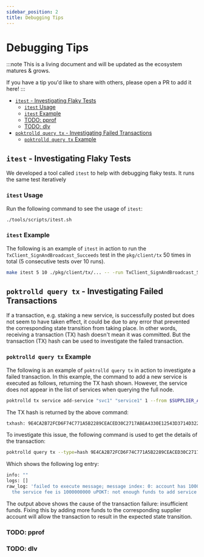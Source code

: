 ```yaml
---
sidebar_position: 2
title: Debugging Tips
---
```


# Debugging Tips <!-- omit in toc -->

:::note
This is a living document and will be updated as the ecosystem matures & grows.

If you have a tip you'd like to share with others, please open a PR to add it here!
:::

- [`itest` - Investigating Flaky Tests](#itest---investigating-flaky-tests)
  - [`itest` Usage](#itest-usage)
  - [`itest` Example](#itest-example)
  - [TODO: pprof](#todo-pprof)
  - [TODO: dlv](#todo-dlv)
- [`poktrolld query tx` - Investigating Failed Transactions](#poktrolld-query-tx---investigating-failed-transactions)
  - [`poktrolld query tx` Example](#poktrolld-query-tx-example)
   
## `itest` - Investigating Flaky Tests

We developed a tool called `itest` to help with debugging flaky tests. It runs
the same test iteratively

### `itest` Usage

Run the following command to see the usage of `itest`:

```bash
./tools/scripts/itest.sh
```

### `itest` Example

The following is an example of `itest` in action to run the `TxClient_SignAndBroadcast_Succeeds`
test in the `pkg/client/tx` 50 times in total (5 consecutive tests over 10 runs).

```bash
make itest 5 10 ./pkg/client/tx/... -- -run TxClient_SignAndBroadcast_Succeeds
```

## `poktrolld query tx` - Investigating Failed Transactions

If a transaction, e.g. staking a new service, is successfully posted but does not seem to have taken effect,
it could be due to any error that prevented the corresponding state transition from taking place.
In other words, receiving a transaction (TX) hash doesn't mean it was committed.
But the transaction (TX) hash can be used to investigate the failed transaction.

### `poktrolld query tx` Example

The following is an example of `poktrolld query tx` in action to investigate a failed transaction.
In this example, the command to add a new service is executed as follows, returning the TX hash shown.
However, the service does not appear in the list of services when querying the full node.

```bash
poktrolld tx service add-service "svc1" "service1" 1 --from $SUPPLIER_ADDRESS --chain-id=poktroll
```

The TX hash is returned by the above command:
```bash
txhash: 9E4CA2B72FCD6F74C771A5B2289CEACED30C2717ABEA4330E12543D3714D322B
```

To investigate this issue, the following command is used to get the details of the transaction:

```bash
poktrolld query tx --type=hash 9E4CA2B72FCD6F74C771A5B2289CEACED30C2717ABEA4330E12543D3714D322B
```

Which shows the following log entry:

```bash
info: ""
logs: []
raw_log: 'failed to execute message; message index: 0: account has 100000 uPOKT, but
  the service fee is 1000000000 uPOKT: not enough funds to add service'
```

The output above shows the cause of the transaction failure: insufficient funds. Fixing this by adding
more funds to the corresponding supplier account will allow the transaction to result in the expected
state transition.

### TODO: pprof

### TODO: dlv
